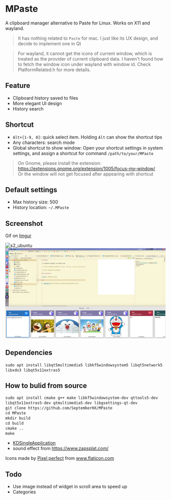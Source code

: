 # MPaste

A clipboard manager alternative to Paste for Linux. Works on X11 and wayland.

> It has nothing related to `Paste` for mac. I just like its UX design, and decide to implement one in Qt

> For wayland, it cannot get the icons of current window, which is treated as the provider of current clipboard data. I haven't found how to fetch the window icon under wayland with window id. Check PlatformRelated.h for more details.

## Feature

* Clipboard history saved to files
* More elegant UI design
* History search

## Shortcut

* `Alt+[1-9, 0]`: quick select item. Holding `Alt` can show the shortcut tips
* Any characters: search mode
* Global shortcut to show window: Open your shortcut settings in system settings, and assign a shortcut for command `/path/to/your/MPaste`

> On Gnome, please install the extension: https://extensions.gnome.org/extension/1005/focus-my-window/  
> Or the window will not get focused after appearing with shortcut

## Default settings

* Max history size: 500
* History location: `~/.MPaste`

## Screenshot

Gif on [Imgur](https://i.imgur.com/79gyO0n.gifv)

![s2_ubuntu](https://i.imgur.com/DlshO2o.png)
![s1](./images/s1.png)

## Dependencies

```shell
sudo apt install libqt5multimedia5 libkf5windowsystem5 libqt5network5 libxdo3 libqt5x11extras5
```

## How to bulid from source

```shell
sudo apt install cmake g++ make libkf5windowsystem-dev qttools5-dev libqt5x11extras5-dev qtmultimedia5-dev libgsettings-qt-dev
git clone https://github.com/SeptemberHX/MPaste
cd MPaste
mkdir build
cd build
cmake ..
make
```

* [KDSingleApplication](https://github.com/KDAB/KDSingleApplication)
* sound effect from https://www.zapsplat.com/

<div>Icons made by <a href="https://www.flaticon.com/authors/pixel-perfect" title="Pixel perfect">Pixel perfect</a> from <a href="https://www.flaticon.com/" title="Flaticon">www.flaticon.com</a></div>

## Todo

* Use image instead of widget in scroll area to speed up
* Categories
